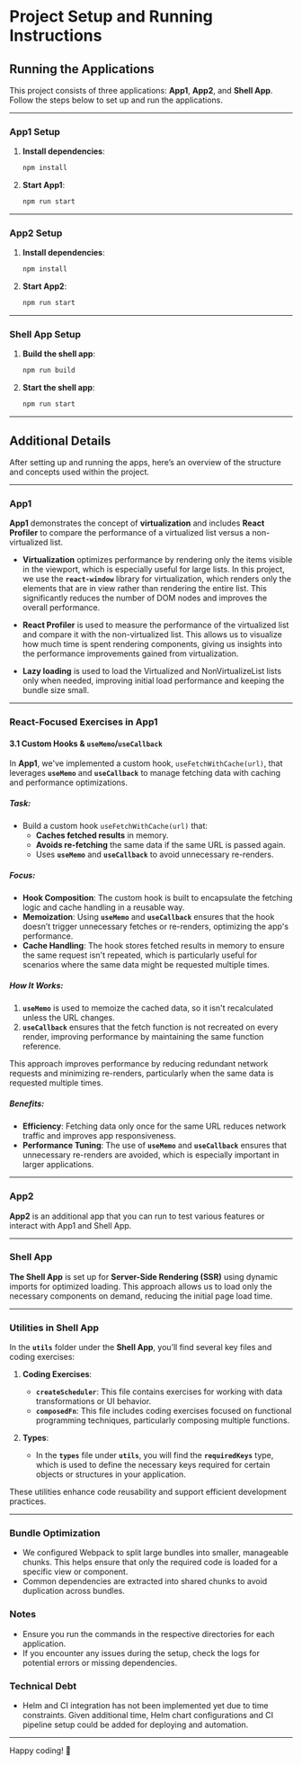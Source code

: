 # Project Setup and Running Instructions

## Running the Applications

This project consists of three applications: **App1**, **App2**, and **Shell App**. Follow the steps below to set up and run the applications.

---

### App1 Setup

1. **Install dependencies**:
    ```bash
    npm install
    ```

2. **Start App1**:
    ```bash
    npm run start
    ```

---

### App2 Setup

1. **Install dependencies**:
    ```bash
    npm install
    ```

2. **Start App2**:
    ```bash
    npm run start
    ```

---

### Shell App Setup

1. **Build the shell app**:
    ```bash
    npm run build
    ```

2. **Start the shell app**:
    ```bash
    npm run start
    ```

---

## Additional Details

After setting up and running the apps, here’s an overview of the structure and concepts used within the project.

---

### App1

**App1** demonstrates the concept of **virtualization** and includes **React Profiler** to compare the performance of a virtualized list versus a non-virtualized list. 

- **Virtualization** optimizes performance by rendering only the items visible in the viewport, which is especially useful for large lists. In this project, we use the **`react-window`** library for virtualization, which renders only the elements that are in view rather than rendering the entire list. This significantly reduces the number of DOM nodes and improves the overall performance.

- **React Profiler** is used to measure the performance of the virtualized list and compare it with the non-virtualized list. This allows us to visualize how much time is spent rendering components, giving us insights into the performance improvements gained from virtualization.

- **Lazy loading** is used to load the Virtualized and NonVirtualizeList lists only when needed, improving initial load performance and keeping the bundle size small.

---

### React-Focused Exercises in App1

#### 3.1 **Custom Hooks & `useMemo`/`useCallback`**

In **App1**, we've implemented a custom hook, `useFetchWithCache(url)`, that leverages **`useMemo`** and **`useCallback`** to manage fetching data with caching and performance optimizations.

##### Task:
- Build a custom hook `useFetchWithCache(url)` that:
  - **Caches fetched results** in memory.
  - **Avoids re-fetching** the same data if the same URL is passed again.
  - Uses **`useMemo`** and **`useCallback`** to avoid unnecessary re-renders.

##### Focus:
- **Hook Composition**: The custom hook is built to encapsulate the fetching logic and cache handling in a reusable way.
- **Memoization**: Using **`useMemo`** and **`useCallback`** ensures that the hook doesn’t trigger unnecessary fetches or re-renders, optimizing the app's performance.
- **Cache Handling**: The hook stores fetched results in memory to ensure the same request isn't repeated, which is particularly useful for scenarios where the same data might be requested multiple times.

##### How It Works:
1. **`useMemo`** is used to memoize the cached data, so it isn't recalculated unless the URL changes.
2. **`useCallback`** ensures that the fetch function is not recreated on every render, improving performance by maintaining the same function reference.

This approach improves performance by reducing redundant network requests and minimizing re-renders, particularly when the same data is requested multiple times.

##### Benefits:
- **Efficiency**: Fetching data only once for the same URL reduces network traffic and improves app responsiveness.
- **Performance Tuning**: The use of **`useMemo`** and **`useCallback`** ensures that unnecessary re-renders are avoided, which is especially important in larger applications.

---

### App2

**App2** is an additional app that you can run to test various features or interact with App1 and Shell App.

---

### Shell App

**The Shell App** is set up for **Server-Side Rendering (SSR)** using dynamic imports for optimized loading. This approach allows us to load only the necessary components on demand, reducing the initial page load time.

---

### Utilities in Shell App

In the **`utils`** folder under the **Shell App**, you’ll find several key files and coding exercises:

1. **Coding Exercises**:
   - **`createScheduler`**: This file contains exercises for working with data transformations or UI behavior.
   - **`composedFn`**: This file includes coding exercises focused on functional programming techniques, particularly composing multiple functions.
   
2. **Types**:
   - In the **`types`** file under **`utils`**, you will find the **`requiredKeys`** type, which is used to define the necessary keys required for certain objects or structures in your application.

These utilities enhance code reusability and support efficient development practices.

---

### Bundle Optimization
 - We configured Webpack to split large bundles into smaller, manageable chunks. This helps ensure that only the required code is loaded for a specific view or component.
 - Common dependencies are extracted into shared chunks to avoid duplication across bundles.

### Notes
- Ensure you run the commands in the respective directories for each application.
- If you encounter any issues during the setup, check the logs for potential errors or missing dependencies.

### Technical Debt

- Helm and CI integration has not been implemented yet due to time constraints.
Given additional time, Helm chart configurations and CI pipeline setup could be added for deploying and automation.

---

Happy coding! 🚀
